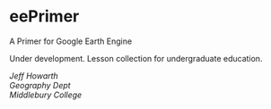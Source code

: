 # eePrimer
A Primer for Google Earth Engine

Under development. Lesson collection for undergraduate education.

*Jeff Howarth*  
*Geography Dept*  
*Middlebury College*  
